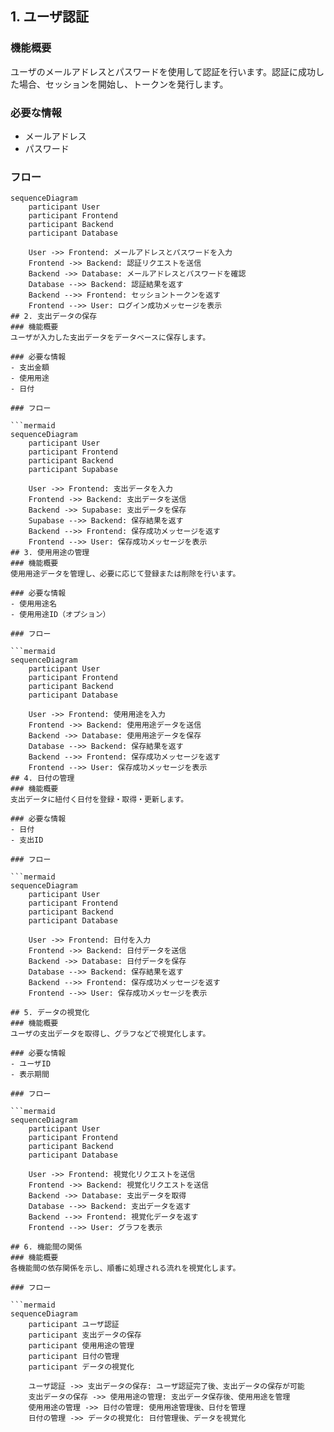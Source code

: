 ## 1. ユーザ認証
### 機能概要
ユーザのメールアドレスとパスワードを使用して認証を行います。認証に成功した場合、セッションを開始し、トークンを発行します。

### 必要な情報
- メールアドレス
- パスワード

### フロー

```mermaid
sequenceDiagram
    participant User
    participant Frontend
    participant Backend
    participant Database

    User ->> Frontend: メールアドレスとパスワードを入力
    Frontend ->> Backend: 認証リクエストを送信
    Backend ->> Database: メールアドレスとパスワードを確認
    Database -->> Backend: 認証結果を返す
    Backend -->> Frontend: セッショントークンを返す
    Frontend -->> User: ログイン成功メッセージを表示
## 2. 支出データの保存
### 機能概要
ユーザが入力した支出データをデータベースに保存します。

### 必要な情報
- 支出金額
- 使用用途
- 日付

### フロー

```mermaid
sequenceDiagram
    participant User
    participant Frontend
    participant Backend
    participant Supabase

    User ->> Frontend: 支出データを入力
    Frontend ->> Backend: 支出データを送信
    Backend ->> Supabase: 支出データを保存
    Supabase -->> Backend: 保存結果を返す
    Backend -->> Frontend: 保存成功メッセージを返す
    Frontend -->> User: 保存成功メッセージを表示
## 3. 使用用途の管理
### 機能概要
使用用途データを管理し、必要に応じて登録または削除を行います。

### 必要な情報
- 使用用途名
- 使用用途ID（オプション）

### フロー

```mermaid
sequenceDiagram
    participant User
    participant Frontend
    participant Backend
    participant Database

    User ->> Frontend: 使用用途を入力
    Frontend ->> Backend: 使用用途データを送信
    Backend ->> Database: 使用用途データを保存
    Database -->> Backend: 保存結果を返す
    Backend -->> Frontend: 保存成功メッセージを返す
    Frontend -->> User: 保存成功メッセージを表示
## 4. 日付の管理
### 機能概要
支出データに紐付く日付を登録・取得・更新します。

### 必要な情報
- 日付
- 支出ID

### フロー

```mermaid
sequenceDiagram
    participant User
    participant Frontend
    participant Backend
    participant Database

    User ->> Frontend: 日付を入力
    Frontend ->> Backend: 日付データを送信
    Backend ->> Database: 日付データを保存
    Database -->> Backend: 保存結果を返す
    Backend -->> Frontend: 保存成功メッセージを返す
    Frontend -->> User: 保存成功メッセージを表示

## 5. データの視覚化
### 機能概要
ユーザの支出データを取得し、グラフなどで視覚化します。

### 必要な情報
- ユーザID
- 表示期間

### フロー

```mermaid
sequenceDiagram
    participant User
    participant Frontend
    participant Backend
    participant Database

    User ->> Frontend: 視覚化リクエストを送信
    Frontend ->> Backend: 視覚化リクエストを送信
    Backend ->> Database: 支出データを取得
    Database -->> Backend: 支出データを返す
    Backend -->> Frontend: 視覚化データを返す
    Frontend -->> User: グラフを表示

## 6. 機能間の関係
### 機能概要
各機能間の依存関係を示し、順番に処理される流れを視覚化します。

### フロー

```mermaid
sequenceDiagram
    participant ユーザ認証
    participant 支出データの保存
    participant 使用用途の管理
    participant 日付の管理
    participant データの視覚化

    ユーザ認証 ->> 支出データの保存: ユーザ認証完了後、支出データの保存が可能
    支出データの保存 ->> 使用用途の管理: 支出データ保存後、使用用途を管理
    使用用途の管理 ->> 日付の管理: 使用用途管理後、日付を管理
    日付の管理 ->> データの視覚化: 日付管理後、データを視覚化


